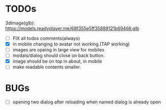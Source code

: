 # TODOs

3dImage(glb): https://models.readyplayer.me/68f355e5ff35889121b69466.glb

- [ ] FIX all todos comments(always)
- [x] in mobile changing to avatar not working.(TAP working)
- [ ] images are opeing in large view for mobiles
- [ ] modals/dialog should close on back button.
- [x] image should be on top in about, in mobile
- [ ] make readable contents smaller. 

# BUGs
- [ ] opening two dialog after reloading when named dialog is already open
